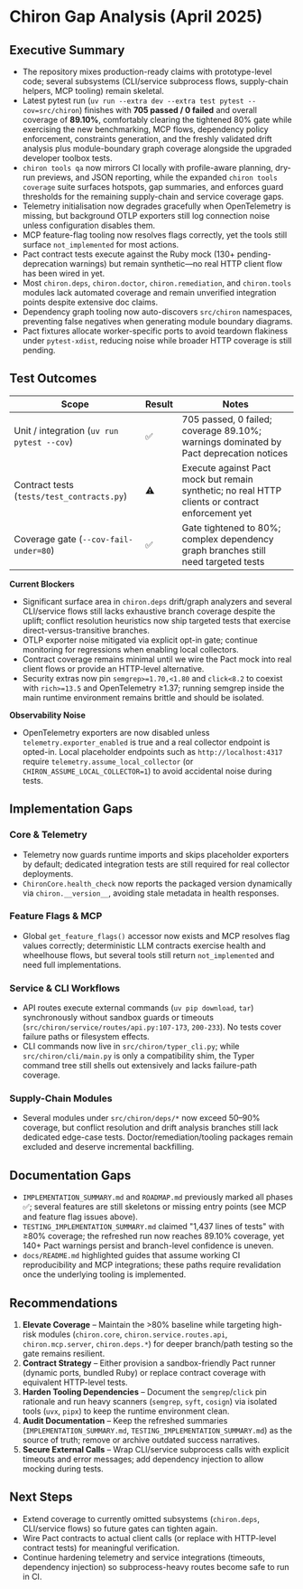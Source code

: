 # Chiron Gap Analysis (April 2025)

## Executive Summary

- The repository mixes production-ready claims with prototype-level code; several subsystems (CLI/service subprocess flows, supply-chain helpers, MCP tooling) remain skeletal.
- Latest pytest run (`uv run --extra dev --extra test pytest --cov=src/chiron`) finishes with **705 passed / 0 failed** and overall coverage of **89.10%**, comfortably clearing the tightened 80% gate while exercising the new benchmarking, MCP flows, dependency policy enforcement, constraints generation, and the freshly validated drift analysis plus module-boundary graph coverage alongside the upgraded developer toolbox tests.
- `chiron tools qa` now mirrors CI locally with profile-aware planning, dry-run previews, and JSON reporting, while the expanded `chiron tools coverage` suite surfaces hotspots, gap summaries, and enforces guard thresholds for the remaining supply-chain and service coverage gaps.
- Telemetry initialisation now degrades gracefully when OpenTelemetry is missing, but background OTLP exporters still log connection noise unless configuration disables them.
- MCP feature-flag tooling now resolves flags correctly, yet the tools still surface `not_implemented` for most actions.
- Pact contract tests execute against the Ruby mock (130+ pending-deprecation warnings) but remain synthetic—no real HTTP client flow has been wired in yet.
- Most `chiron.deps`, `chiron.doctor`, `chiron.remediation`, and `chiron.tools` modules lack automated coverage and remain unverified integration points despite extensive doc claims.
- Dependency graph tooling now auto-discovers `src/chiron` namespaces, preventing false negatives when generating module boundary diagrams.
- Pact fixtures allocate worker-specific ports to avoid teardown flakiness under `pytest-xdist`, reducing noise while broader HTTP coverage is still pending.

## Test Outcomes

| Scope                                      | Result | Notes |
| ------------------------------------------ | ------ | ----- |
| Unit / integration (`uv run pytest --cov`) | ✅     | 705 passed, 0 failed; coverage 89.10%; warnings dominated by Pact deprecation notices |
| Contract tests (`tests/test_contracts.py`) | ⚠️     | Execute against Pact mock but remain synthetic; no real HTTP clients or contract enforcement yet |
| Coverage gate (`--cov-fail-under=80`)      | ✅     | Gate tightened to 80%; complex dependency graph branches still need targeted tests |

**Current Blockers**

- Significant surface area in `chiron.deps` drift/graph analyzers and several CLI/service flows still lacks exhaustive branch coverage despite the uplift; conflict resolution heuristics now ship targeted tests that exercise direct-versus-transitive branches.
- OTLP exporter noise mitigated via explicit opt-in gate; continue monitoring for regressions when enabling local collectors.
- Contract coverage remains minimal until we wire the Pact mock into real client flows or provide an HTTP-level alternative.
- Security extras now pin `semgrep>=1.70,<1.80` and `click<8.2` to coexist with `rich>=13.5` and OpenTelemetry ≥1.37; running semgrep inside the main runtime environment remains brittle and should be isolated.

**Observability Noise**

- OpenTelemetry exporters are now disabled unless `telemetry.exporter_enabled` is true and a real collector endpoint is opted-in. Local placeholder endpoints such as `http://localhost:4317` require `telemetry.assume_local_collector` (or `CHIRON_ASSUME_LOCAL_COLLECTOR=1`) to avoid accidental noise during tests.

## Implementation Gaps

### Core & Telemetry

- Telemetry now guards runtime imports and skips placeholder exporters by default; dedicated integration tests are still required for real collector deployments.
- `ChironCore.health_check` now reports the packaged version dynamically via `chiron.__version__`, avoiding stale metadata in health responses.

### Feature Flags & MCP

- Global `get_feature_flags()` accessor now exists and MCP resolves flag values correctly; deterministic LLM contracts exercise health and wheelhouse flows, but several tools still return `not_implemented` and need full implementations.

### Service & CLI Workflows

- API routes execute external commands (`uv pip download`, `tar`) synchronously without sandbox guards or timeouts (`src/chiron/service/routes/api.py:107-173`, `200-233`). No tests cover failure paths or filesystem effects.
- CLI commands now live in `src/chiron/typer_cli.py`; while `src/chiron/cli/main.py` is only a compatibility shim, the Typer command tree still shells out extensively and lacks failure-path coverage.

### Supply-Chain Modules

- Several modules under `src/chiron/deps/*` now exceed 50–90% coverage, but conflict resolution and drift analysis branches still lack dedicated edge-case tests. Doctor/remediation/tooling packages remain excluded and deserve incremental backfilling.

## Documentation Gaps

- `IMPLEMENTATION_SUMMARY.md` and `ROADMAP.md` previously marked all phases ✅; several features are still skeletons or missing entry points (see MCP and feature flag issues above).
- `TESTING_IMPLEMENTATION_SUMMARY.md` claimed "1,437 lines of tests" with ≥80% coverage; the refreshed run now reaches 89.10% coverage, yet 140+ Pact warnings persist and branch-level confidence is uneven.
- `docs/README.md` highlighted guides that assume working CI reproducibility and MCP integrations; these paths require revalidation once the underlying tooling is implemented.

## Recommendations

1. **Elevate Coverage** – Maintain the >80% baseline while targeting high-risk modules (`chiron.core`, `chiron.service.routes.api`, `chiron.mcp.server`, `chiron.deps.*`) for deeper branch/path testing so the gate remains resilient.
2. **Contract Strategy** – Either provision a sandbox-friendly Pact runner (dynamic ports, bundled Ruby) or replace contract coverage with equivalent HTTP-level tests.
3. **Harden Tooling Dependencies** – Document the `semgrep`/`click` pin rationale and run heavy scanners (`semgrep`, `syft`, `cosign`) via isolated tools (`uvx`, `pipx`) to keep the runtime environment clean.
4. **Audit Documentation** – Keep the refreshed summaries (`IMPLEMENTATION_SUMMARY.md`, `TESTING_IMPLEMENTATION_SUMMARY.md`) as the source of truth; remove or archive outdated success narratives.
5. **Secure External Calls** – Wrap CLI/service subprocess calls with explicit timeouts and error messages; add dependency injection to allow mocking during tests.

## Next Steps

- Extend coverage to currently omitted subsystems (`chiron.deps`, CLI/service flows) so future gates can tighten again.
- Wire Pact contracts to actual client calls (or replace with HTTP-level contract tests) for meaningful verification.
- Continue hardening telemetry and service integrations (timeouts, dependency injection) so subprocess-heavy routes become safe to run in CI.
